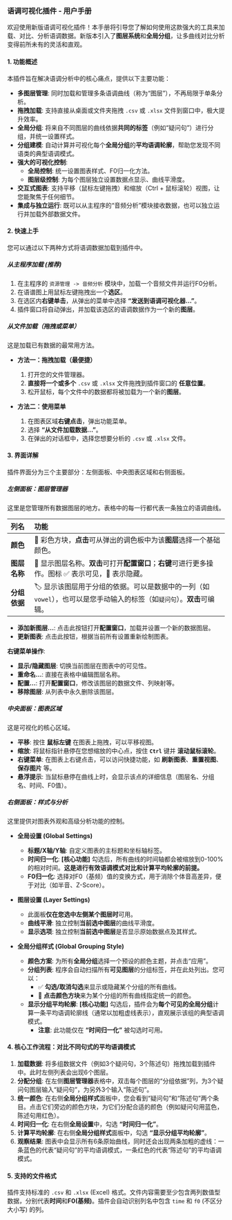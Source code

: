 ### **语调可视化插件 - 用户手册**

欢迎使用新版语调可视化插件！本手册将引导您了解如何使用这款强大的工具来加载、对比、分析语调数据。新版本引入了**图层系统**和**全局分组**，让多曲线对比分析变得前所未有的灵活和直观。

#### **1. 功能概述**

本插件旨在解决语调分析中的核心痛点，提供以下主要功能：

*   **多图层管理**: 同时加载和管理多条语调曲线（称为“图层”），不再局限于单条分析。
*   **拖拽加载**: 支持直接从桌面或文件夹拖拽 `.csv` 或 `.xlsx` 文件到窗口中，极大提升效率。
*   **全局分组**: 将来自不同图层的曲线依据**共同的标签**（例如“疑问句”）进行分组，并统一设置样式。
*   **分组建模**: 自动计算并可视化每个**全局分组**的**平均语调轮廓**，帮助您发现不同语类的典型语调模式。
*   **强大的可视化控制**:
    *   **全局控制**: 统一设置图表样式、F0归一化方法。
    *   **图层级控制**: 为每个图层独立设置数据点显示、曲线平滑度。
*   **交互式图表**: 支持平移（鼠标左键拖拽）和缩放（Ctrl + 鼠标滚轮）视图，让您能聚焦于任何细节。
*   **集成与独立运行**: 既可以从主程序的“音频分析”模块接收数据，也可以独立运行并加载外部数据文件。

#### **2. 快速上手**

您可以通过以下两种方式将语调数据加载到插件中。

##### **从主程序加载 (推荐)**

1.  在主程序的 `资源管理 -> 音频分析` 模块中，加载一个音频文件并运行F0分析。
2.  在语谱图上用鼠标左键拖拽出一个**选区**。
3.  在选区内**右键单击**，从弹出的菜单中选择 **“发送到语调可视化器...”**。
4.  插件窗口将自动弹出，并加载该选区的语调数据作为一个新的**图层**。

##### **从文件加载（拖拽或菜单）**

这是加载已有数据的最常用方法。

*   **方法一：拖拽加载（最便捷）**
    1.  打开您的文件管理器。
    2.  **直接将一个或多个** `.csv` 或 `.xlsx` 文件拖拽到插件窗口的 **任意位置**。
    3.  松开鼠标，每个文件中的数据都将被加载为一个新的**图层**。

*   **方法二：使用菜单**
    1.  在图表区域**右键点击**，弹出功能菜单。
    2.  选择 **“从文件加载数据...”**。
    3.  在弹出的对话框中，选择您想要分析的 `.csv` 或 `.xlsx` 文件。

#### **3. 界面详解**

插件界面分为三个主要部分：左侧面板、中央图表区域和右侧面板。

##### **左侧面板：图层管理器**

这里是您管理所有数据图层的地方。表格中的每一行都代表一条独立的语调曲线。

| 列名 | 功能 |
| :--- | :--- |
| **颜色** | 🎨 彩色方块，**点击**可从弹出的调色板中为该**图层**选择一个基础颜色。 |
| **图层名称** | 📝 显示图层名称。**双击**可打开**配置窗口**；**右键**可进行更多操作。图标 ✅ 表示可见，🚫 表示隐藏。 |
| **分组依据** | 🏷️ 显示该图层用于分组的依据。可以是数据中的一列（如`vowel`），也可以是您手动输入的标签（如`疑问句`）。**双击**可编辑。 |

*   **添加新图层...**: 点击此按钮打开**配置窗口**，加载并设置一个新的数据图层。
*   **更新图表**: 点击此按钮，根据当前所有设置重新绘制图表。

**右键菜单操作**:
*   **显示/隐藏图层**: 切换当前图层在图表中的可见性。
*   **重命名...**: 直接在表格中编辑图层名称。
*   **配置...**: 打开**配置窗口**，修改该图层的数据文件、列映射等。
*   **移除图层**: 从列表中永久删除该图层。

##### **中央面板：图表区域**

这是可视化的核心区域。

*   **平移**: 按住 **鼠标左键** 在图表上拖拽，可以平移视图。
*   **缩放**: 将鼠标指针悬停在您想缩放的中心点，按住 **`Ctrl`** 键并 **滚动鼠标滚轮**。
*   **右键菜单**: 在图表上右键点击，可以访问快捷功能，如 **刷新图表**、**重置视图**、**保存图片** 等。
*   **悬浮提示**: 当鼠标悬停在曲线上时，会显示该点的详细信息（图层名、分组名、时间、F0值）。

##### **右侧面板：样式与分析**

这里提供对图表外观和高级分析功能的控制。

*   **全局设置 (Global Settings)**
    *   **标题/X轴/Y轴**: 自定义图表的主标题和坐标轴标签。
    *   **时间归一化**: **[核心功能]** 勾选后，所有曲线的时间轴都会被缩放到0-100%的相对时间。**这是进行有效语调模式对比和计算平均轮廓的前提。**
    *   **F0归一化**: 选择对F0（基频）值的变换方式，用于消除个体音高差异，便于对比（如半音、Z-Score）。

*   **图层设置 (Layer Settings)**
    *   此面板**仅在您选中左侧某个图层时**可用。
    *   **曲线平滑**: 独立控制**当前选中图层**的曲线平滑度。
    *   **显示选项**: 独立控制**当前选中图层**是否显示原始数据点及其样式。

*   **全局分组样式 (Global Grouping Style)**
    *   **颜色方案**: 为所有**全局分组**选择一个预设的颜色主题，并点击“应用”。
    *   **分组列表**: 程序会自动扫描所有**可见图层**的分组标签，并在此处列出。您可以：
        *   ✅ **勾选/取消勾选**来显示或隐藏某个分组的所有曲线。
        *   🎨 **点击颜色方块**来为某个分组的所有曲线指定统一的颜色。
    *   **显示分组平均轮廓**: **[核心功能]** 勾选后，插件会为**每个可见的全局分组**计算一条平均语调轮廓线（通常以加粗虚线表示），直观展示该组的典型语调模式。
        *   **注意**: 此功能仅在 **“时间归一化”** 被勾选时可用。

#### **4. 核心工作流程：对比不同句式的平均语调模式**

1.  **加载数据**: 将多组数据文件（例如3个疑问句，3个陈述句）拖拽加载到插件中。此时左侧列表会出现6个图层。
2.  **分配分组**: 在左侧**图层管理器**表格中，双击每个图层的“分组依据”列，为3个疑问句图层输入“疑问句”，为另外3个输入“陈述句”。
3.  **统一颜色**: 在右侧**全局分组样式**面板中，您会看到“疑问句”和“陈述句”两个条目。点击它们旁边的颜色方块，为它们分配合适的颜色（例如疑问句用蓝色，陈述句用红色）。
4.  **时间归一化**: 在右侧**全局设置**中，勾选 **“时间归一化”**。
5.  **计算平均轮廓**: 在右侧**全局分组样式**面板中，勾选 **“显示分组平均轮廓”**。
6.  **观察结果**: 图表中会显示所有6条原始曲线，同时还会出现两条加粗的虚线：一条蓝色的代表“疑问句”的平均语调模式，一条红色的代表“陈述句”的平均语调模式。

#### **5. 支持的文件格式**

插件支持标准的 `.csv` 和 `.xlsx` (Excel) 格式。文件内容需要至少包含两列数值型数据，分别代表**时间**和**F0(基频)**。插件会自动识别列名中包含 `time` 和 `f0` (不区分大小写) 的列。